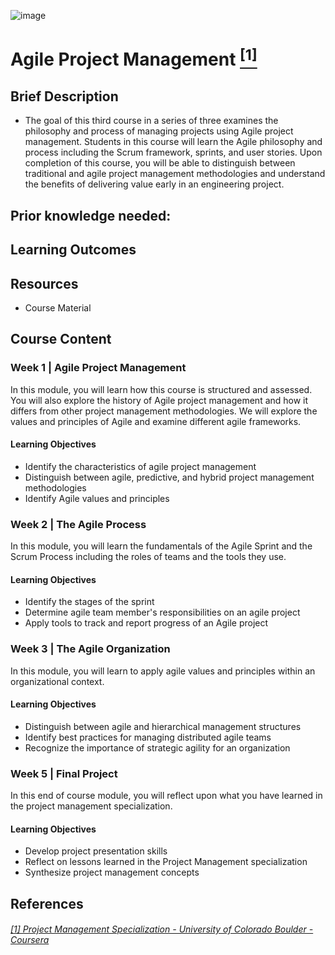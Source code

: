 ![image](https://github.com/laithrasheed/DTSA5304_Fundamentals_of_Data_Visualization/assets/124019127/031aa6ba-746d-459b-8eb0-3fdde64eac4b)

#   Agile Project Management [<sup>[1]</sup>](#reference-1)				

## Brief Description

- The goal of this third course in a series of three examines the philosophy and process of managing projects using Agile project management. Students in this course will learn the Agile philosophy and process including the Scrum framework, sprints, and user stories. Upon completion of this course, you will be able to distinguish between traditional and agile project management methodologies and understand the benefits of delivering value early in an engineering project.



## Prior knowledge needed: 


## Learning Outcomes


## Resources

- Course Material

## Course Content

### Week 1    | Agile Project Management

In this module, you will learn how this course is structured and assessed. You will also explore the history of Agile project management and how it differs from other project management methodologies. We will explore the values and principles of Agile and examine different agile frameworks.

#### Learning Objectives

- Identify the characteristics of agile project management
- Distinguish between agile, predictive, and hybrid project management methodologies
- Identify Agile values and principles

### Week 2 | The Agile Process

In this module, you will learn the fundamentals of the Agile Sprint and the Scrum Process including the roles of teams and the tools they use.

#### Learning Objectives

- Identify the stages of the sprint
- Determine agile team member's responsibilities on an agile project
- Apply tools to track and report progress of an Agile project

### Week 3  |  The Agile Organization

In this module, you will learn to apply agile values and principles within an organizational context.

#### Learning Objectives

- Distinguish between agile and hierarchical management structures
- Identify best practices for managing distributed agile teams
- Recognize the importance of strategic agility for an organization


### Week 5 |  Final Project

In this end of course module, you will reflect upon what you have learned in the project management specialization.

#### Learning Objectives

- Develop project presentation skills
- Reflect on lessons learned in the Project Management specialization
- Synthesize project management concepts


## References
###### <a name="reference-1"></a>[[1] Project Management Specialization - University of Colorado Boulder - Coursera](https://www.coursera.org/specializations/meem-project-management)
